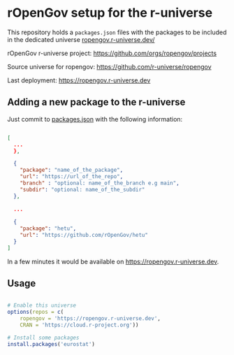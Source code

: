 # rOpenGov setup for the r-universe

This repository holds a `packages.json` files
with the packages to be included in the dedicated universe 
[ropengov.r-universe.dev/](https://ropengov.r-universe.dev)


rOpenGov r-universe project: <https://github.com/orgs/ropengov/projects>

Source universe for ropengov: <https://github.com/r-universe/ropengov>

Last deployment: <https://ropengov.r-universe.dev>

## Adding a new package to the r-universe

Just commit to [packages.json](https://github.com/rOpenGov/universe/blob/master/packages.json) with the following information:

```json

[
  ...
  },

  {
    "package": "name_of_the_package",
    "url": "https://url_of_the_repo",
    "branch" : "optional: name_of_the_branch e.g main",
    "subdir": "optional: name_of_the_subdir"
  },
  
  ...
  
  {
    "package": "hetu",
    "url": "https://github.com/rOpenGov/hetu"
  }
]
```

In a few minutes it would be available on 
<https://ropengov.r-universe.dev>.  

## Usage

```r

# Enable this universe
options(repos = c(
    ropengov = 'https://ropengov.r-universe.dev',
    CRAN = 'https://cloud.r-project.org'))

# Install some packages
install.packages('eurostat')

```

